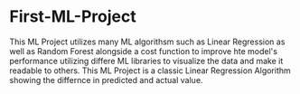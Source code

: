 # First-ML-Project

This ML Project utilizes many ML algorithsm such as Linear Regression as well as Random Forest alongside a cost function to improve hte model's performance utilizing differe ML libraries to visualize the data and make it readable to others. This ML Project is a classic Linear Regression Algorithm showing the differnce in predicted and actual value.
